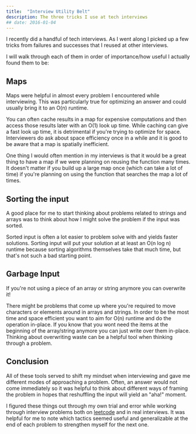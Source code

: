 ```yaml
---
title:  "Interview Utility Belt"
description: The three tricks I use at tech interviews
## date: 2016-01-04
---
```


I recently did a handful of tech interviews. As I went along I picked up a few tricks from failures and successes that I reused at other interviews.

I will walk through each of them in order of importance/how useful I actually found them to be:

## Maps
Maps were helpful in almost every problem I encountered while interviewing. This was particularly true for optimizing an answer and could usually bring it to an O(n) runtime.

You can often cache results in a map for expensive computations and then access those results later with an O(1) look up time. While caching can give a fast look up time, it is detrimental if you're trying to optimize for space. Interviewers do ask about space efficiency once in a while and it is good to be aware that a map is spatially inefficient.

One thing I would often mention in my interviews is that it would be a great thing to have a map if we were planning on reusing the function many times. It doesn't matter if you build up a large map once (which can take a lot of time) if you're planning on using the function that searches the map a lot of times.

## Sorting the input
A good place for me to start thinking about problems related to strings and arrays was to think about how I might solve the problem if the input was sorted.

Sorted input is often a lot easier to problem solve with and yields faster solutions. Sorting input will put your solution at at least an O(n log n) runtime because sorting algorithms themselves take that much time, but that's not such a bad starting point.

## Garbage Input
If you're not using a piece of an array or string anymore you can overwrite it!

There might be problems that come up where you're required to move characters or elements around in arrays and strings. In order to be the most time and space efficient you want to aim for O(n) runtime and do the operation in-place. If you know that you wont need the items at the beginning of the array/string anymore you can just write over them in-place. Thinking about overwriting waste can be a helpful tool when thinking through a problem.

## Conclusion
All of these tools served to shift my mindset when interviewing and gave me different modes of approaching a problem. Often, an answer would not come immediately so it was helpful to think about different ways of framing the problem in hopes that reshuffling the input will yield an "aha!" moment.

I figured these things out through my own trial and error while working through interview problems both on [leetcode](https://leetcode.com/) and in real interviews. It was helpful for me to note which tactics seemed useful and generalizable at the end of each problem to strengthen myself for the next one.

